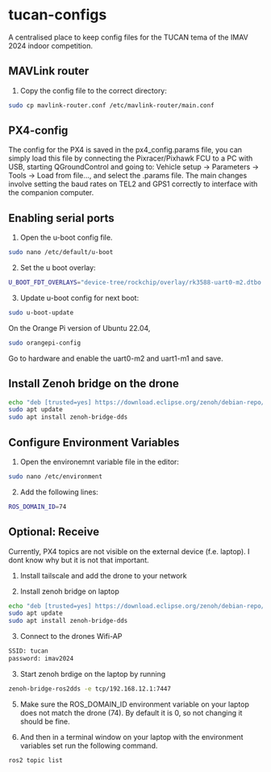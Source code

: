 # tucan-configs

A centralised place to keep config files for the TUCAN tema of the IMAV 2024 indoor competition.

## MAVLink router

1. Copy the config file to the correct directory:


```sh
sudo cp mavlink-router.conf /etc/mavlink-router/main.conf
```


## PX4-config

The config for the PX4 is saved in the px4_config.params file, you can simply load this file by connecting the Pixracer/Pixhawk FCU to a PC with USB, starting QGroundControl and going to:
Vehicle setup -> Parameters -> Tools -> Load from file..., and select the .params file. The main changes involve setting the baud rates on TEL2 and GPS1 correctly to interface with the companion computer.


## Enabling serial ports

1. Open the u-boot config file.
```sh
sudo nano /etc/default/u-boot
```

2. Set the u boot overlay:
```sh
U_BOOT_FDT_OVERLAYS="device-tree/rockchip/overlay/rk3588-uart0-m2.dtbo device-tree/rockchip/overlay/rk3588-uart1-m1.dtbo"
```

3. Update u-boot config for next boot:
```sh
sudo u-boot-update
```

On the Orange Pi version of Ubuntu 22.04, 
```sh
sudo orangepi-config
```
Go to hardware and enable the uart0-m2 and uart1-m1 and save.

## Install Zenoh bridge on the drone

```sh
echo "deb [trusted=yes] https://download.eclipse.org/zenoh/debian-repo/ /" | sudo tee -a /etc/apt/sources.list > /dev/null
sudo apt update
sudo apt install zenoh-bridge-dds
```

## Configure Environment Variables
1. Open the environemnt variable file in the editor:
```sh
sudo nano /etc/environment
```

2. Add the following lines:
```sh
ROS_DOMAIN_ID=74
```


## Optional: Receive
Currently, PX4 topics are not visible on the external device (f.e. laptop). I dont know why but it is not that important.

1. Install tailscale and add the drone to your network

2. Install zenoh bridge on laptop

```sh
echo "deb [trusted=yes] https://download.eclipse.org/zenoh/debian-repo/ /" | sudo tee -a /etc/apt/sources.list > /dev/null
sudo apt update
sudo apt install zenoh-bridge-dds
```

3. Connect to the drones Wifi-AP
```sh
SSID: tucan
password: imav2024
```
3. Start zenoh brdige on the laptop by running
```sh
zenoh-bridge-ros2dds -e tcp/192.168.12.1:7447
```

5. Make sure the ROS_DOMAIN_ID environment variable on your laptop does not match the drone (74). By default it is 0, so not changing it should be fine.

5. And then in a terminal window on your laptop with the environment variables set run the following command.
```sh
ros2 topic list
```
